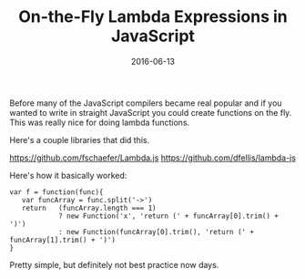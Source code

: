 ﻿---
date: 2016-06-13
title: On-the-Fly Lambda Expressions in JavaScript
tags:
    - JavaScript
    - History
---

Before many of the JavaScript compilers became real popular and if you wanted to write in straight JavaScript you could create functions on the fly. This was really nice for doing lambda functions.

Here's a couple libraries that did this.

https://github.com/fschaefer/Lambda.js
https://github.com/dfellis/lambda-js

Here's how it basically worked:

    var f = function(func){
       var funcArray = func.split('->')
       return   (funcArray.length === 1)
                ? new Function('x', 'return (' + funcArray[0].trim() + ')')
                : new Function(funcArray[0].trim(), 'return (' + funcArray[1].trim() + ')')
    }

Pretty simple, but definitely not best practice now days.
